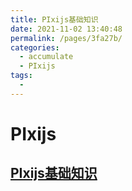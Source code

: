 ```yaml
---
title: PIxijs基础知识
date: 2021-11-02 13:40:48
permalink: /pages/3fa27b/
categories:
  - accumulate
  - PIxijs
tags:
  - 
---
```

# PIxijs
##  [PIxijs基础知识](/accumulate/PIxijs/PIxijs.html)